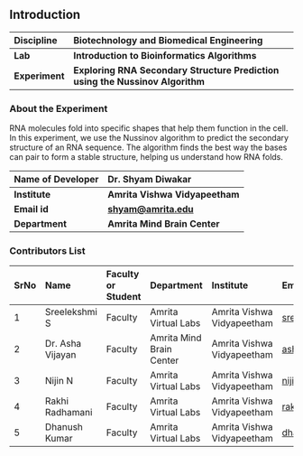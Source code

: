 ## Introduction


<b>Discipline | <b>Biotechnology and Biomedical Engineering
:--|:--|
<b> Lab | <b> Introduction to Bioinformatics Algorithms
<b> Experiment|     <b> Exploring RNA Secondary Structure Prediction using the Nussinov Algorithm

### About the Experiment 

RNA molecules fold into specific shapes that help them function in the cell. In this experiment, we use the Nussinov algorithm to predict the secondary structure of an RNA sequence. The algorithm finds the best way the bases can pair to form a stable structure, helping us understand how RNA folds.

<b>Name of Developer | <b> Dr. Shyam Diwakar 
:--|:--|
<b> Institute | <b>  Amrita Vishwa Vidyapeetham
<b> Email id|     <b> shyam@amrita.edu 
<b> Department |  <b> Amrita Mind Brain Center  

### Contributors List

SrNo | Name | Faculty or Student | Department| Institute | Email id
:--|:--|:--|:--|:--|:--|
1 | Sreelekshmi S	 | Faculty | Amrita Virtual Labs | Amrita Vishwa Vidyapeetham | sreelekshmis@am.amrita.edu
2 | Dr. Asha Vijayan | Faculty | Amrita Mind Brain Center | Amrita Vishwa Vidyapeetham | ashavijayan@am.amrita.edu
3 | Nijin N | Faculty | Amrita Virtual Labs | Amrita Vishwa Vidyapeetham | nijinn@am.amrita.edu
4 | Rakhi Radhamani | Faculty | Amrita Virtual Labs | Amrita Vishwa Vidyapeetham | rakhir@am.amrita.edu
5 | Dhanush Kumar | Faculty | Amrita Virtual Labs | Amrita Vishwa Vidyapeetham | dhanushkumar@am.amrita.edu 
